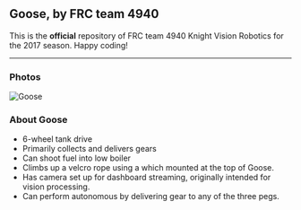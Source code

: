 #
Goose, by FRC team 4940
---

This is the **official** repository of FRC team 4940 Knight Vision Robotics for the 2017 season. Happy coding!

---
### Photos
![Goose](https://pbs.twimg.com/media/C8LxksgUwAEpKW2.jpg)

### About Goose
* 6-wheel tank drive
* Primarily collects and delivers gears
* Can shoot fuel into low boiler
* Climbs up a velcro rope using a which mounted at the top of Goose.
* Has camera set up for dashboard streaming, originally intended for vision processing.
* Can perform autonomous by delivering gear to any of the three pegs.
